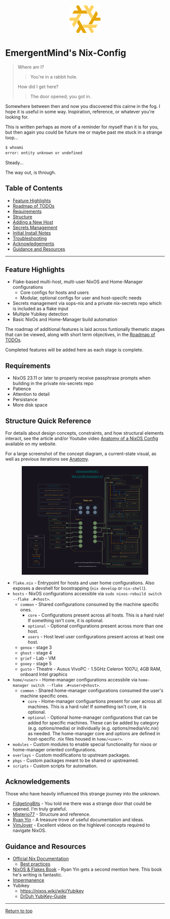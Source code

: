 <div align="center">
<h1>
<img width="100" src="docs/nixos-ascendancy.png" /> <br>
</h1>
</div>

# EmergentMind's Nix-Config

>Where am I?
>>You're in a rabbit hole.
>
>How did I get here?
>>The door opened; you got in.

Somewhere between then and now you discovered this cairne in the fog. I hope it is useful in some way. Inspiration, reference, or whatever you're looking for.

This is written perhaps as more of a reminder for myself than it is for you, but then again you could be future me or maybe past me stuck in a strange loop...

```bash
$ whoami
error: entity unknown or undefined
```

Steady...

The way out, is through.

## Table of Contents

* [Feature Highlights](#feature-highlights)
* [Roadmap of TODOs](docs/TODO.md)
* [Requirements](#requirements)
* [Structure](#structure-quick-reference)
* [Adding a New Host](docs/addnewhost.md)
* [Secrets Management](docs/secretsmgmt.md)
* [Initial Install Notes](docs/installnotes.md)
* [Troubleshooting](docs/TROUBLESHOOTING.md)
* [Acknowledgements](#acknowledgements)
* [Guidance and Resources](#guidance-and-resources)

---

## Feature Highlights

* Flake-based multi-host, multi-user NixOS and Home-Manager configurations
  * Core configs for hosts and users
  * Modular, optional configs for user and host-specifc needs
* Secrets management via sops-nix and a private nix-secrets repo which is included as a flake input
* Multiple Yubikey detection
* Basic NixOs and Home-Manager build automation

The roadmap of additional features is laid across funtionally thematic stages that can be viewed, along with short term objectives, in the [Roadmap of TODOs](docs/TODO.md).

Completed features will be added here as each stage is complete.

## Requirements

* NixOS 23.11 or later to properly receive passphrase prompts when building in the private nix-secrets repo
* Patience
* Attention to detail
* Persistance
* More disk space

## Structure Quick Reference

For details about design concepts, constraints, and how structural elements interact, see the article and/or Youtube video [Anatomy of a NixOS Config](https://unmovedcentre.com/technology/2024/02/24/anatomy-of-a-nixos-config.html) available on my website.

For a large screenshot of the concept diagram, a current-state visual, as well as previous iterations see [Anatomy](docs/anatomy.md).

<div align="center">
<a href="docs/anatomy.md"><img width="400" src="docs/diagrams/anatomy_v1.png" /></a>
</div>

* `flake.nix` - Entrypoint for hosts and user home configurations. Also exposes a devshell for boostrapping (`nix develop` or `nix-shell`).
* `hosts` - NixOS configurations accessible via `sudo nixos-rebuild switch --flake .#<host>`.
  * `common` - Shared configurations consumed by the machine specific ones.
    * `core` - Configurations present across all hosts. This is a hard rule! If something isn't core, it is optional.
    * `optional` - Optional configurations present across more than one host.
    * `users` - Host level user configurations present across at least one host.
  * `genoa` - stage 3
  * `ghost` - stage 4
  * `grief` - Lab - VM
  * `gooey` - stage 5
  * `gusto` - Theatre - Ausus VivoPC - 1.5GHz Celeron 1007U, 4GB RAM, onboard Intel graphics
* `home/<user>` - Home-manager configurations accessbile via `home-manager switch --flake .#<user>@<host>`.
  * `common` - Shared home-manager configurations consumed the user's machine specific ones.
    * `core` - Home-manager configuartions present for user across all machines. This is a hard rule! If something isn't core, it is optional.
    * `optional` - Optional home-manager configurations that can be added for specific machines. These can be added by category (e.g. options/media) or individually (e.g. options/media/vlc.nix) as needed.
    The home-manager core and options are defined in host-specific .nix files housed in `home/<user>`.
* `modules` - Custom modules to enable special functionality for nixos or home-manager oriented configurations.
* `overlays` - Custom modifications to upstream packages.
* `pkgs` - Custom packages meant to be shared or upstreamed.
* `scripts` - Custom scripts for automation.

## Acknowledgements

Those who have heavily influenced this strange journey into the unknown.

* [FidgetingBits](https://github.com/fidgetingbits) - You told me there was a strange door that could be opened. I'm truly grateful.
* [Misterio77](https://github.com/Misterio77) - Structure and reference.
* [Ryan Yin](https://github.com/ryan4yin/nix-config) - A treasure trove of useful documentation and ideas.
* [VimJoyer](https://github.com/vimjoyer) - Excellent videos on the highlevel concepts required to navigate NixOS.

## Guidance and Resources

* [Official Nix Documentation](https://nix.dev)
  * [Best practices](https://nix.dev/guides/best-practices)
* [NixOS & Flakes Book](https://nixos-and-flakes.thiscute.world/) - Ryan Yin gets a second mention here. This book he's writing is fantastic.
* [Impermanence](https://github.com/nix-community/impermanence)
* Yubikey
  * <https://nixos.wiki/wiki/Yubikey>
  * [DrDuh YubiKey-Guide](https://github.com/drduh/YubiKey-Guide)

---
[Return to top](#emergentminds-nix-config)
